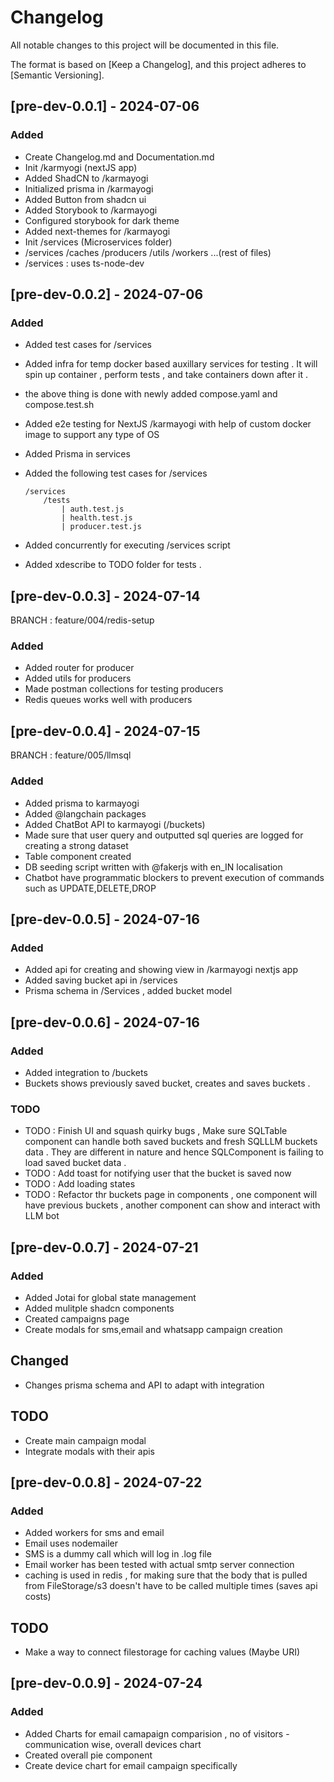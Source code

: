 # Changelog

All notable changes to this project will be documented in this file.

The format is based on [Keep a Changelog],
and this project adheres to [Semantic Versioning].

## [pre-dev-0.0.1] - 2024-07-06

### Added

- Create Changelog.md and Documentation.md
- Init /karmyogi (nextJS app) 
- Added ShadCN to /karmayogi
- Initialized prisma in /karmayogi
- Added Button from shadcn ui
- Added Storybook to /karmayogi
- Configured storybook for dark theme 
- Added next-themes for /karmayogi
- Init /services (Microservices folder)
- /services
    /caches
    /producers
    /utils
    /workers
    ...(rest of files)
- /services : uses ts-node-dev
  
## [pre-dev-0.0.2] - 2024-07-06

### Added

- Added test cases for /services
- Added infra for temp docker based auxillary services for testing . It will spin up container , perform tests , and take containers down after it .
- the above thing is done with newly added compose.yaml and compose.test.sh
- Added e2e testing for NextJS /karmayogi with help of custom docker image to support any type of OS
- Added Prisma in services
- Added the following test cases for /services

    ```
    /services 
        /tests
            | auth.test.js
            | health.test.js
            | producer.test.js
    ```

- Added concurrently for executing /services script
- Added xdescribe to TODO folder for tests .


## [pre-dev-0.0.3] - 2024-07-14

BRANCH : feature/004/redis-setup

### Added

- Added router for producer 
- Added utils for producers 
- Made postman collections for testing producers
- Redis queues works well with producers  


## [pre-dev-0.0.4] - 2024-07-15

BRANCH : feature/005/llmsql

### Added

- Added prisma to karmayogi
- Added @langchain packages
- Added ChatBot API to karmayogi (/buckets)
- Made sure that user query and outputted sql queries are logged for creating a strong dataset
- Table component created 
- DB seeding script written with @fakerjs with en_IN localisation
- Chatbot have programmatic blockers to prevent execution of commands such as UPDATE,DELETE,DROP


## [pre-dev-0.0.5] - 2024-07-16

### Added

- Added api for creating and showing view in /karmayogi nextjs app
- Added saving bucket api in /services
- Prisma schema in /Services , added bucket model


## [pre-dev-0.0.6] - 2024-07-16

### Added

- Added integration to /buckets
- Buckets shows previously saved bucket, creates and saves buckets .

### TODO
- TODO : Finish UI and squash quirky bugs , Make sure SQLTable component can handle both saved buckets and fresh SQLLLM buckets data . They are different in nature and hence SQLComponent is failing to load saved bucket data .
- TODO : Add toast for notifying user that the bucket is saved now
- TODO : Add loading states
- TODO : Refactor thr buckets page in components , one component will have previous buckets , another component can show and interact with LLM bot


## [pre-dev-0.0.7] - 2024-07-21

### Added

- Added Jotai for global state management
- Added mulitple shadcn components
- Created campaigns page
- Create modals for sms,email and whatsapp campaign creation

## Changed

- Changes prisma schema and API to adapt with integration

## TODO
- Create main campaign modal
- Integrate modals with their apis

## [pre-dev-0.0.8] - 2024-07-22

### Added

- Added workers for sms and email
- Email uses nodemailer 
- SMS is a dummy call which will log in .log file
- Email worker has been tested with actual smtp server connection
- caching is used in redis , for making sure that the body that is pulled from FileStorage/s3 doesn't have to be called multiple times (saves api costs)

## TODO

- Make a way to connect filestorage for caching values (Maybe URI)


## [pre-dev-0.0.9] - 2024-07-24

### Added

- Added Charts for email camapaign comparision , no of visitors - communication wise, overall devices chart
- Created overall pie component 
- Create device chart for email campaign specifically